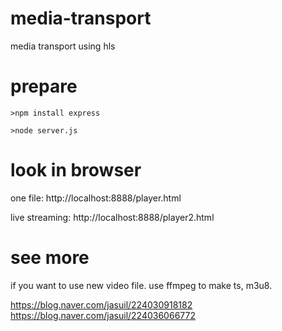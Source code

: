 # media-transport
media transport using hls

# prepare

`>npm install express`

`>node server.js`

# look in browser
one file:
http://localhost:8888/player.html

live streaming:
http://localhost:8888/player2.html  

# see more
if you want to use new video file.
use ffmpeg to make ts, m3u8.

https://blog.naver.com/jasuil/224030918182
https://blog.naver.com/jasuil/224036066772
